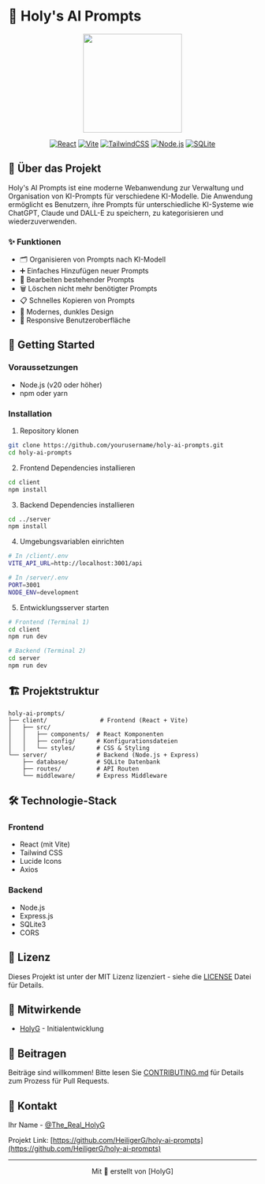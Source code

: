 # 🤖 Holy's AI Prompts

<div align="center">
  <img src="client/src/assets/logo.png" alt="" width="200"/>

  [![React](https://img.shields.io/badge/React-20232A?style=for-the-badge&logo=react&logoColor=61DAFB)](https://reactjs.org/)
  [![Vite](https://img.shields.io/badge/Vite-646CFF?style=for-the-badge&logo=vite&logoColor=white)](https://vitejs.dev/)
  [![TailwindCSS](https://img.shields.io/badge/Tailwind_CSS-38B2AC?style=for-the-badge&logo=tailwind-css&logoColor=white)](https://tailwindcss.com/)
  [![Node.js](https://img.shields.io/badge/Node.js-43853D?style=for-the-badge&logo=node.js&logoColor=white)](https://nodejs.org/)
  [![SQLite](https://img.shields.io/badge/SQLite-07405E?style=for-the-badge&logo=sqlite&logoColor=white)](https://www.sqlite.org/)
</div>

## 📖 Über das Projekt

Holy's AI Prompts ist eine moderne Webanwendung zur Verwaltung und Organisation von KI-Prompts für verschiedene KI-Modelle. Die Anwendung ermöglicht es Benutzern, ihre Prompts für unterschiedliche KI-Systeme wie ChatGPT, Claude und DALL-E zu speichern, zu kategorisieren und wiederzuverwenden.

### ✨ Funktionen

- 🗂️ Organisieren von Prompts nach KI-Modell
- ➕ Einfaches Hinzufügen neuer Prompts
- 📝 Bearbeiten bestehender Prompts
- 🗑️ Löschen nicht mehr benötigter Prompts
- 📋 Schnelles Kopieren von Prompts
- 🎨 Modernes, dunkles Design
- 📱 Responsive Benutzeroberfläche

## 🚀 Getting Started

### Voraussetzungen

- Node.js (v20 oder höher)
- npm oder yarn

### Installation

1. Repository klonen
```bash
git clone https://github.com/yourusername/holy-ai-prompts.git
cd holy-ai-prompts
```

2. Frontend Dependencies installieren
```bash
cd client
npm install
```

3. Backend Dependencies installieren
```bash
cd ../server
npm install
```

4. Umgebungsvariablen einrichten
```bash
# In /client/.env
VITE_API_URL=http://localhost:3001/api

# In /server/.env
PORT=3001
NODE_ENV=development
```

5. Entwicklungsserver starten
```bash
# Frontend (Terminal 1)
cd client
npm run dev

# Backend (Terminal 2)
cd server
npm run dev
```

## 🏗️ Projektstruktur

```
holy-ai-prompts/
├── client/               # Frontend (React + Vite)
│   ├── src/
│   │   ├── components/  # React Komponenten
│   │   ├── config/      # Konfigurationsdateien
│   │   └── styles/      # CSS & Styling
└── server/              # Backend (Node.js + Express)
    ├── database/        # SQLite Datenbank
    ├── routes/          # API Routen
    └── middleware/      # Express Middleware
```

## 🛠️ Technologie-Stack

### Frontend
- React (mit Vite)
- Tailwind CSS
- Lucide Icons
- Axios

### Backend
- Node.js
- Express.js
- SQLite3
- CORS

## 📝 Lizenz

Dieses Projekt ist unter der MIT Lizenz lizenziert - siehe die [LICENSE](LICENSE) Datei für Details.

## 👥 Mitwirkende

- [HolyG](https://github.com/HeiligerG) - Initialentwicklung

## 🤝 Beitragen

Beiträge sind willkommen! Bitte lesen Sie [CONTRIBUTING.md](CONTRIBUTING.md) für Details zum Prozess für Pull Requests.

## 📧 Kontakt

Ihr Name - [@The_Real_HolyG](https://twitter.com/the_real_holyg)

Projekt Link: [https://github.com/HeiligerG/holy-ai-prompts](https://github.com/HeiligerG/holy-ai-prompts)

---

<div align="center">
  Mit 💜 erstellt von [HolyG]
</div>
